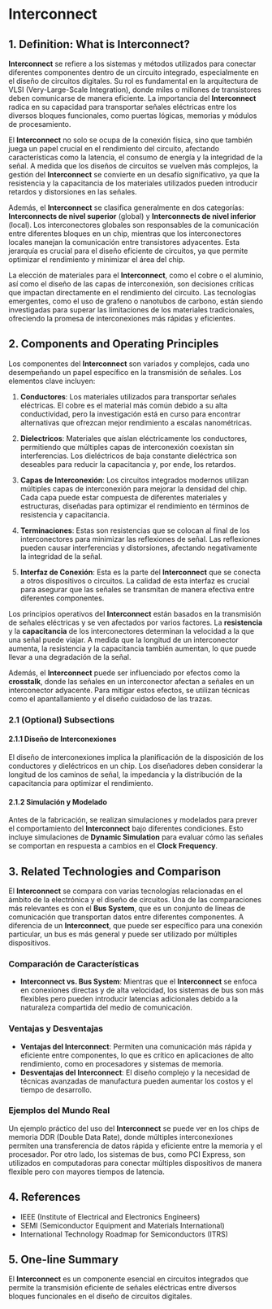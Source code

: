 # Interconnect

## 1. Definition: What is **Interconnect**?
**Interconnect** se refiere a los sistemas y métodos utilizados para conectar diferentes componentes dentro de un circuito integrado, especialmente en el diseño de circuitos digitales. Su rol es fundamental en la arquitectura de VLSI (Very-Large-Scale Integration), donde miles o millones de transistores deben comunicarse de manera eficiente. La importancia del **Interconnect** radica en su capacidad para transportar señales eléctricas entre los diversos bloques funcionales, como puertas lógicas, memorias y módulos de procesamiento. 

El **Interconnect** no solo se ocupa de la conexión física, sino que también juega un papel crucial en el rendimiento del circuito, afectando características como la latencia, el consumo de energía y la integridad de la señal. A medida que los diseños de circuitos se vuelven más complejos, la gestión del **Interconnect** se convierte en un desafío significativo, ya que la resistencia y la capacitancia de los materiales utilizados pueden introducir retardos y distorsiones en las señales.

Además, el **Interconnect** se clasifica generalmente en dos categorías: **Interconnects de nivel superior** (global) y **Interconnects de nivel inferior** (local). Los interconectores globales son responsables de la comunicación entre diferentes bloques en un chip, mientras que los interconectores locales manejan la comunicación entre transistores adyacentes. Esta jerarquía es crucial para el diseño eficiente de circuitos, ya que permite optimizar el rendimiento y minimizar el área del chip.

La elección de materiales para el **Interconnect**, como el cobre o el aluminio, así como el diseño de las capas de interconexión, son decisiones críticas que impactan directamente en el rendimiento del circuito. Las tecnologías emergentes, como el uso de grafeno o nanotubos de carbono, están siendo investigadas para superar las limitaciones de los materiales tradicionales, ofreciendo la promesa de interconexiones más rápidas y eficientes.

## 2. Components and Operating Principles
Los componentes del **Interconnect** son variados y complejos, cada uno desempeñando un papel específico en la transmisión de señales. Los elementos clave incluyen:

1. **Conductores**: Los materiales utilizados para transportar señales eléctricas. El cobre es el material más común debido a su alta conductividad, pero la investigación está en curso para encontrar alternativas que ofrezcan mejor rendimiento a escalas nanométricas.

2. **Dielectricos**: Materiales que aíslan eléctricamente los conductores, permitiendo que múltiples capas de interconexión coexistan sin interferencias. Los dieléctricos de baja constante dieléctrica son deseables para reducir la capacitancia y, por ende, los retardos.

3. **Capas de Interconexión**: Los circuitos integrados modernos utilizan múltiples capas de interconexión para mejorar la densidad del chip. Cada capa puede estar compuesta de diferentes materiales y estructuras, diseñadas para optimizar el rendimiento en términos de resistencia y capacitancia.

4. **Terminaciones**: Estas son resistencias que se colocan al final de los interconectores para minimizar las reflexiones de señal. Las reflexiones pueden causar interferencias y distorsiones, afectando negativamente la integridad de la señal.

5. **Interfaz de Conexión**: Esta es la parte del **Interconnect** que se conecta a otros dispositivos o circuitos. La calidad de esta interfaz es crucial para asegurar que las señales se transmitan de manera efectiva entre diferentes componentes.

Los principios operativos del **Interconnect** están basados en la transmisión de señales eléctricas y se ven afectados por varios factores. La **resistencia** y la **capacitancia** de los interconectores determinan la velocidad a la que una señal puede viajar. A medida que la longitud de un interconector aumenta, la resistencia y la capacitancia también aumentan, lo que puede llevar a una degradación de la señal.

Además, el **Interconnect** puede ser influenciado por efectos como la **crosstalk**, donde las señales en un interconector afectan a señales en un interconector adyacente. Para mitigar estos efectos, se utilizan técnicas como el apantallamiento y el diseño cuidadoso de las trazas.

### 2.1 (Optional) Subsections
#### 2.1.1 Diseño de Interconexiones
El diseño de interconexiones implica la planificación de la disposición de los conductores y dieléctricos en un chip. Los diseñadores deben considerar la longitud de los caminos de señal, la impedancia y la distribución de la capacitancia para optimizar el rendimiento.

#### 2.1.2 Simulación y Modelado
Antes de la fabricación, se realizan simulaciones y modelados para prever el comportamiento del **Interconnect** bajo diferentes condiciones. Esto incluye simulaciones de **Dynamic Simulation** para evaluar cómo las señales se comportan en respuesta a cambios en el **Clock Frequency**.

## 3. Related Technologies and Comparison
El **Interconnect** se compara con varias tecnologías relacionadas en el ámbito de la electrónica y el diseño de circuitos. Una de las comparaciones más relevantes es con el **Bus System**, que es un conjunto de líneas de comunicación que transportan datos entre diferentes componentes. A diferencia de un **Interconnect**, que puede ser específico para una conexión particular, un bus es más general y puede ser utilizado por múltiples dispositivos.

### Comparación de Características
- **Interconnect vs. Bus System**: Mientras que el **Interconnect** se enfoca en conexiones directas y de alta velocidad, los sistemas de bus son más flexibles pero pueden introducir latencias adicionales debido a la naturaleza compartida del medio de comunicación.

### Ventajas y Desventajas
- **Ventajas del Interconnect**: Permiten una comunicación más rápida y eficiente entre componentes, lo que es crítico en aplicaciones de alto rendimiento, como en procesadores y sistemas de memoria.
- **Desventajas del Interconnect**: El diseño complejo y la necesidad de técnicas avanzadas de manufactura pueden aumentar los costos y el tiempo de desarrollo.

### Ejemplos del Mundo Real
Un ejemplo práctico del uso del **Interconnect** se puede ver en los chips de memoria DDR (Double Data Rate), donde múltiples interconexiones permiten una transferencia de datos rápida y eficiente entre la memoria y el procesador. Por otro lado, los sistemas de bus, como PCI Express, son utilizados en computadoras para conectar múltiples dispositivos de manera flexible pero con mayores tiempos de latencia.

## 4. References
- IEEE (Institute of Electrical and Electronics Engineers)
- SEMI (Semiconductor Equipment and Materials International)
- International Technology Roadmap for Semiconductors (ITRS)

## 5. One-line Summary
El **Interconnect** es un componente esencial en circuitos integrados que permite la transmisión eficiente de señales eléctricas entre diversos bloques funcionales en el diseño de circuitos digitales.